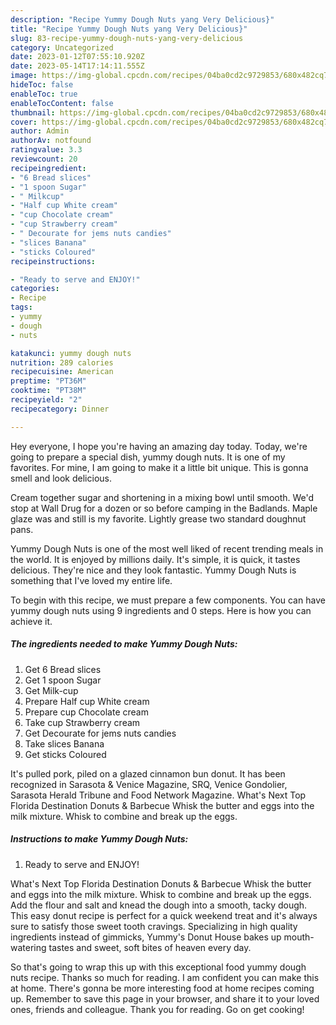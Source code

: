 ```yaml
---
description: "Recipe Yummy Dough Nuts yang Very Delicious}"
title: "Recipe Yummy Dough Nuts yang Very Delicious}"
slug: 83-recipe-yummy-dough-nuts-yang-very-delicious
category: Uncategorized
date: 2023-01-12T07:55:10.920Z
date: 2023-05-14T17:14:11.555Z
image: https://img-global.cpcdn.com/recipes/04ba0cd2c9729853/680x482cq70/yummy-dough-nuts-recipe-main-photo.jpg
hideToc: false
enableToc: true
enableTocContent: false
thumbnail: https://img-global.cpcdn.com/recipes/04ba0cd2c9729853/680x482cq70/yummy-dough-nuts-recipe-main-photo.jpg
cover: https://img-global.cpcdn.com/recipes/04ba0cd2c9729853/680x482cq70/yummy-dough-nuts-recipe-main-photo.jpg
author: Admin
authorAv: notfound
ratingvalue: 3.3
reviewcount: 20
recipeingredient:
- "6 Bread slices"
- "1 spoon Sugar"
- " Milkcup"
- "Half cup White cream"
- "cup Chocolate cream"
- "cup Strawberry cream"
- " Decourate for jems nuts candies"
- "slices Banana"
- "sticks Coloured"
recipeinstructions:

- "Ready to serve and ENJOY!"
categories:
- Recipe
tags:
- yummy
- dough
- nuts

katakunci: yummy dough nuts 
nutrition: 289 calories
recipecuisine: American
preptime: "PT36M"
cooktime: "PT38M"
recipeyield: "2"
recipecategory: Dinner

---
```



Hey everyone, I hope you're having an amazing day today. Today, we're going to prepare a special dish, yummy dough nuts. It is one of my favorites. For mine, I am going to make it a little bit unique. This is gonna smell and look delicious.

Cream together sugar and shortening in a mixing bowl until smooth. We&#39;d stop at Wall Drug for a dozen or so before camping in the Badlands. Maple glaze was and still is my favorite. Lightly grease two standard doughnut pans.

Yummy Dough Nuts is one of the most well liked of recent trending meals in the world. It is enjoyed by millions daily. It's simple, it is quick, it tastes delicious. They're nice and they look fantastic. Yummy Dough Nuts is something that I've loved my entire life.


To begin with this recipe, we must prepare a few components. You can have yummy dough nuts using 9 ingredients and 0 steps. Here is how you can achieve it.

<!--inarticleads1-->

##### The ingredients needed to make Yummy Dough Nuts:

1. Get 6 Bread slices
1. Get 1 spoon Sugar
1. Get  Milk-cup
1. Prepare Half cup White cream
1. Prepare cup Chocolate cream
1. Take cup Strawberry cream
1. Get  Decourate for jems nuts candies
1. Take slices Banana
1. Get sticks Coloured


It&#39;s pulled pork, piled on a glazed cinnamon bun donut. It has been recognized in Sarasota &amp; Venice Magazine, SRQ, Venice Gondolier, Sarasota Herald Tribune and Food Network Magazine. What&#39;s Next Top Florida Destination Donuts &amp; Barbecue Whisk the butter and eggs into the milk mixture. Whisk to combine and break up the eggs. 

<!--inarticleads2-->

##### Instructions to make Yummy Dough Nuts:


1. Ready to serve and ENJOY!

What&#39;s Next Top Florida Destination Donuts &amp; Barbecue Whisk the butter and eggs into the milk mixture. Whisk to combine and break up the eggs. Add the flour and salt and knead the dough into a smooth, tacky dough. This easy donut recipe is perfect for a quick weekend treat and it&#39;s always sure to satisfy those sweet tooth cravings. Specializing in high quality ingredients instead of gimmicks, Yummy&#39;s Donut House bakes up mouth-watering tastes and sweet, soft bites of heaven every day. 

So that's going to wrap this up with this exceptional food yummy dough nuts recipe. Thanks so much for reading. I am confident you can make this at home. There's gonna be more interesting food at home recipes coming up. Remember to save this page in your browser, and share it to your loved ones, friends and colleague. Thank you for reading. Go on get cooking!
